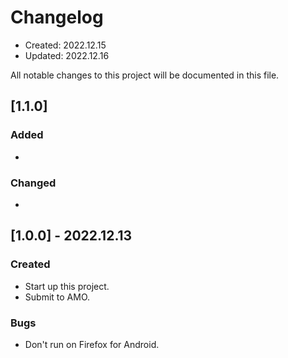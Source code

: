 # Changelog
- Created: 2022.12.15
- Updated: 2022.12.16

All notable changes to this project will be documented in this file.

## [1.1.0]
### Added
- 

### Changed
- 

## [1.0.0] - 2022.12.13
### Created
- Start up this project.
- Submit to AMO.

### Bugs
- Don't run on Firefox for Android.